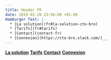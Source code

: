 ```yaml
---
title: Header FR
date: 2019-02-20 23:56:00 +01:00
Hamburger Text: |-
  * [La solution](fr#la-solution-cto-bro)
  * [Tarifs](fr#tarifs)
  * [Contact](contact-fr)
  * [Connexion](https://cto-bro.slack.com/)__
---
```


__[La solution](fr#la-solution-cto-bro)__ __[Tarifs](fr#tarifs)__ __[Contact](contact-fr)__ __[Connexion](https://cto-bro.slack.com/)__